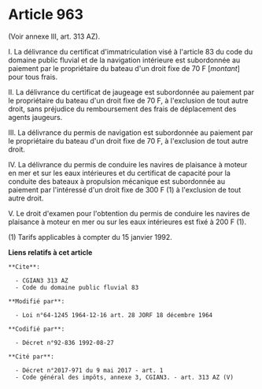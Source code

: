 # Article 963

(Voir annexe III, art. 313 AZ).

I. La délivrance du certificat d'immatriculation visé à l'article 83 du code du domaine public fluvial et de la navigation
intérieure est subordonnée au paiement par le propriétaire du bateau d'un droit fixe de 70 F [*montant*] pour tous frais.

II. La délivrance du certificat de jaugeage est subordonnée au paiement par le propriétaire du bateau d'un droit fixe de 70
F, à l'exclusion de tout autre droit, sans préjudice du remboursement des frais de déplacement des agents jaugeurs.

III. La délivrance du permis de navigation est subordonnée au paiement par le propriétaire du bateau d'un droit fixe de 70 F,
à l'exclusion de tout autre droit.

IV. La délivrance du permis de conduire les navires de plaisance à moteur en mer et sur les eaux intérieures et du certificat
de capacité pour la conduite des bateaux à propulsion mécanique est subordonnée au paiement par l'intéressé d'un droit fixe
de 300 F (1) à l'exclusion de tout autre droit.

V. Le droit d'examen pour l'obtention du permis de conduire les navires de plaisance à moteur en mer ou sur les eaux
intérieures est fixé à 200 F (1).

(1) Tarifs applicables à compter du 15 janvier 1992.

**Liens relatifs à cet article**

	**Cite**:

	  - CGIAN3 313 AZ
	  - Code du domaine public fluvial 83

	**Modifié par**:

	  - Loi n°64-1245 1964-12-16 art. 28 JORF 18 décembre 1964

	**Codifié par**:

	  - Décret n°92-836 1992-08-27

	**Cité par**:

	  - Décret n°2017-971 du 9 mai 2017 - art. 1
	  - Code général des impôts, annexe 3, CGIAN3. - art. 313 AZ (V)
